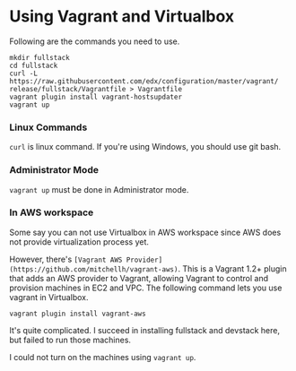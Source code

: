# Using Vagrant and Virtualbox

Following are the commands you need to use.
```
mkdir fullstack
cd fullstack
curl -L https://raw.githubusercontent.com/edx/configuration/master/vagrant/ release/fullstack/Vagrantfile > Vagrantfile
vagrant plugin install vagrant-hostsupdater
vagrant up
```

### Linux Commands
`curl` is linux command. If you're using Windows, you should use git bash.

### Administrator Mode
`vagrant up` must be done in Administrator mode.

### In AWS workspace
Some say you can not use Virtualbox in AWS workspace since AWS does not provide virtualization process yet.

However, there's `[Vagrant AWS Provider](https://github.com/mitchellh/vagrant-aws)`. This is a Vagrant 1.2+ plugin that adds an AWS provider to Vagrant, allowing Vagrant to control and provision machines in EC2 and VPC. The following command lets you use vagrant in Virtualbox.
```
vagrant plugin install vagrant-aws
```
It's quite complicated. I succeed in installing fullstack and devstack here, but failed to run those machines.

I could not turn on the machines using `vagrant up`.
